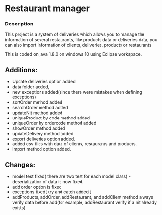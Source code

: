   # Restaurant manager 
  
### Description

This project is a system of deliveries which allows you to manage the information of several restaurants, like products data or deliveries data, you can also import information of clients, deliveries, products or restaurants

This is coded on java 1.8.0 on windows 10 using Eclipse workspace.




## Additions:

- Update deliveries option added
- data folder added,
- new exceptions added(since there were mistakes when defining exceptions)
- sortOrder method added
- searchOrder method added
- updateNit method added
- uniqueProduct by code method added
- uniqueOrder by ordercode method added
- showOrder method added
- updateDelivery method added
- export deliveries option added.
- added csv files with data of clients, restaurants and products.
- import method option added.

## Changes:

- model test fixed( there are two test for each model class)
-deserialization of data is now fixed.
- add order  option is fixed
- exceptions fixed( try and catch added )
- addProducts, addOrder, addRestaurant, and addClient method always verify data before add(for example, addRestaurant verify if a nit already exists) 



